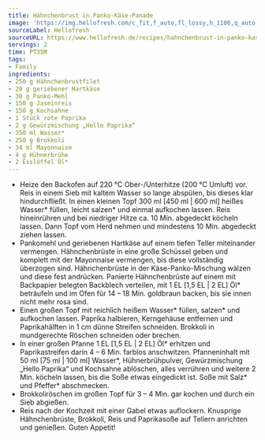 ```yaml
---
title: Hähnchenbrust in Panko-Käse-Panade
image: 'https://img.hellofresh.com/c_fit,f_auto,fl_lossy,h_1100,q_auto,w_2600/hellofresh_s3/image/hahnchenbrust-in-panko-kase-panade-852cda34.jpg'
sourceLabel: Hellofresh
sourceURL: https://www.hellofresh.de/recipes/hahnchenbrust-in-panko-kase-panade-62559e04a2eca63359516ffe
servings: 2
time: PT35M
tags:
- Family
ingredients:
- 250 g Hähnchenbrustfilet
- 20 g geriebener Hartkäse
- 30 g Panko-Mehl
- 150 g Jasminreis
- 150 g Kochsahne
- 1 Stück rote Paprika
- 2 g Gewürzmischung „Hello Paprika“
- 350 ml Wasser*
- 250 g Brokkoli
- 34 ml Mayonnaise
- 4 g Hühnerbrühe
- 2 Esslöffel Öl*
---
```


- Heize den Backofen auf 220 °C Ober-/Unterhitze (200 °C Umluft) vor. Reis in einem Sieb mit kaltem Wasser so lange abspülen, bis dieses klar hindurchfließt. In einen kleinen Topf 300 ml [450 ml | 600 ml] heißes Wasser\* füllen, leicht salzen\* und einmal aufkochen lassen. Reis hineinrühren und bei niedriger Hitze ca. 10 Min. abgedeckt köcheln lassen. Dann Topf vom Herd nehmen und mindestens 10 Min. abgedeckt ziehen lassen.
- Pankomehl und geriebenen Hartkäse auf einem tiefen Teller miteinander vermengen. Hähnchenbrüste in eine große Schüssel geben und komplett mit der Mayonnaise vermengen, bis diese vollständig überzogen sind. Hähnchenbrüste in der Käse-Panko-Mischung wälzen und diese fest andrücken. Panierte Hähnchenbrüste auf einem mit Backpapier belegten Backblech verteilen, mit 1 EL [1,5 EL | 2 EL] Öl\* beträufeln und im Ofen für 14 – 18 Min. goldbraun backen, bis sie innen nicht mehr rosa sind.
- Einen großen Topf mit reichlich heißem Wasser\* füllen, salzen\* und aufkochen lassen. Paprika halbieren, Kerngehäuse entfernen und Paprikahälften in 1 cm dünne Streifen schneiden. Brokkoli in mundgerechte Röschen schneiden oder brechen.
- In einer großen Pfanne 1 EL [1,5 EL | 2 EL] Öl\* erhitzen und Paprikastreifen darin 4 – 6 Min. farblos anschwitzen. Pfanneninhalt mit 50 ml [75 ml | 100 ml] Wasser\*, Hühnerbrühpulver, Gewürzmischung „Hello Paprika“ und Kochsahne ablöschen, alles verrühren und weitere 2 Min. köcheln lassen, bis die Soße etwas eingedickt ist. Soße mit Salz\* und Pfeffer\* abschmecken.
- Brokkoliröschen im großen Topf für 3 – 4 Min. gar kochen und durch ein Sieb abgießen.
- Reis nach der Kochzeit mit einer Gabel etwas auflockern. Knusprige Hähnchenbrüste, Brokkoli, Reis und Paprikasoße auf Tellern anrichten und genießen. Guten Appetit!
